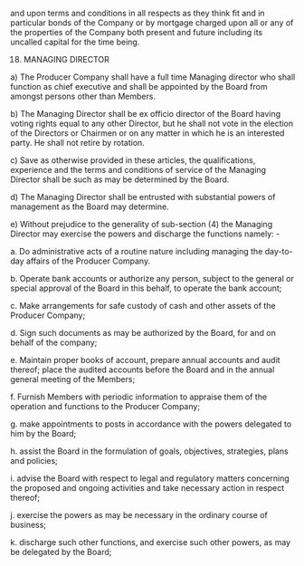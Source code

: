 and upon terms and conditions in all respects as they think fit and in particular bonds of the Company or
by mortgage charged upon all or any of the properties of the Company both present and future
including its uncalled capital for the time being.

18. MANAGING DIRECTOR

a) The Producer Company shall have a full time Managing director who shall function as chief executive and shall be appointed by the Board from amongst persons other than Members.

b) The Managing Director shall be ex officio director of the Board having voting rights equal to any other Director, but he shall not vote in the election of the Directors or Chairmen or on any matter in which he is an interested party. He shall not retire by rotation.

c) Save as otherwise provided in these articles, the qualifications, experience and the terms and conditions of service of the Managing Director shall be such as may be determined by the Board.

d) The Managing Director shall be entrusted with substantial powers of management as the Board may determine.

e) Without prejudice to the generality of sub-section (4) the Managing Director may exercise the powers and discharge the functions namely: -

a. Do administrative acts of a routine nature including managing the day-to-day affairs of the Producer Company.

b. Operate bank accounts or authorize any person, subject to the general or special approval of the Board in this behalf, to operate the bank account;

c. Make arrangements for safe custody of cash and other assets of the Producer Company;

d. Sign such documents as may be authorized by the Board, for and on behalf of the company;

e. Maintain proper books of account, prepare annual accounts and audit thereof; place the audited accounts before the Board and in the annual general meeting of the Members;

f. Furnish Members with periodic information to appraise them of the operation and functions to the Producer Company;

g. make appointments to posts in accordance with the powers delegated to him by the Board;

h. assist the Board in the formulation of goals, objectives, strategies, plans and policies;

i. advise the Board with respect to legal and regulatory matters concerning the proposed and ongoing activities and take necessary action in respect thereof;

j. exercise the powers as may be necessary in the ordinary course of business;

k. discharge such other functions, and exercise such other powers, as may be delegated by the Board;